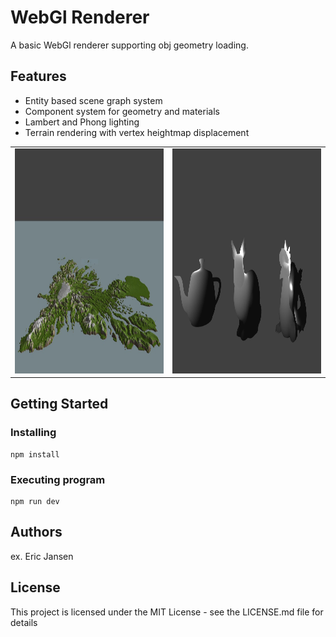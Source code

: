 # WebGl Renderer

A basic WebGl renderer supporting obj geometry loading. 

## Features

- Entity based scene graph system
- Component system for geometry and materials
- Lambert and Phong lighting
- Terrain rendering with vertex heightmap displacement

<table>
  <tr>
    <td> <img src="/public/res/img/terrain.jpg"  alt="1" width = 640px height = 360px ></td>
    <td><img src="/public/res/img/phong.JPG" alt="2" width = 640px height = 360px></td>
  </tr> 
</table>

## Getting Started

### Installing

```
npm install
```

### Executing program

```
npm run dev
```

## Authors

ex. Eric Jansen

## License

This project is licensed under the MIT License - see the LICENSE.md file for details